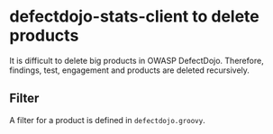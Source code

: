 # defectdojo-stats-client to delete products
It is difficult to delete big products in OWASP DefectDojo. Therefore, findings, test, engagement and products are deleted recursively.  

## Filter
A filter for a product is defined in `defectdojo.groovy`.
